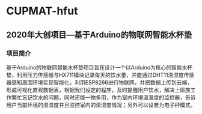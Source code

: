 # CUPMAT-hfut
## 2020年大创项目—基于Arduino的物联网智能水杯垫

### 项目简介
基于Arduino的物联网智能水杯垫项目旨在设计一个以Arduino为核心的智能水杯垫，利用压力传感器与HX711模块记录每天的饮水量，并能通过DHT11温湿度传感器感知周围环境实现智能化，利用ESP8266进行物联网，并把数据上传到云端，形成可视化直观数据表，根据我们设定的程序，及时提醒用户饮水，解决上班族工作繁忙忘记饮水的问题，同时还能一物多用，作为室内环境温湿度的监控器，告诉用户当前环境的温湿度并且监控室内的温湿度情况；另外可以设置为电子秤模式。